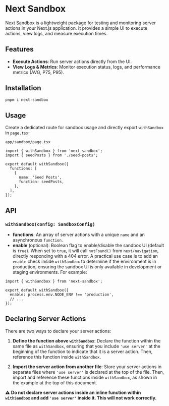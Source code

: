 # Next Sandbox

Next Sandbox is a lightweight package for testing and monitoring server actions in your Next.js application. It provides a simple UI to execute actions, view logs, and measure execution times.

## Features

- **Execute Actions**: Run server actions directly from the UI.
- **View Logs & Metrics**: Monitor execution status, logs, and performance metrics (AVG, P75, P95).

## Installation

```bash
pnpm i next-sandbox
```

## Usage

Create a dedicated route for sandbox usage and directly export `withSandbox` in `page.tsx`:

`app/sandbox/page.tsx`

```tsx
import { withSandbox } from 'next-sandbox';
import { seedPosts } from './seed-posts';

export default withSandbox({
  functions: [
    {
      name: 'Seed Posts',
      function: seedPosts,
    },
  ],
});
```

## API

### `withSandbox(config: SandboxConfig)`

- **functions**: An array of server actions with a unique `name` and an asynchronous `function`.
- **enable** (optional): Boolean flag to enable/disable the sandbox UI (default is `true`). When set to `true`, it will call `notFound()` from `next/navigation`, directly responding with a 404 error. A practical use case is to add an `enable` check inside `withSandbox` to determine if the environment is in production, ensuring the sandbox UI is only available in development or staging environments. For example:

```tsx
import { withSandbox } from 'next-sandbox';

export default withSandbox({
  enable: process.env.NODE_ENV !== 'production',
  // ...
});
```

## Declaring Server Actions

There are two ways to declare your server actions:

1. **Define the function above `withSandbox`**: Declare the function within the same file as `withSandbox`, ensuring that you include `'use server'` at the beginning of the function to indicate that it is a server action. Then, reference this function inside `withSandbox`.

2. **Import the server action from another file**: Store your server actions in separate files where `'use server'` is declared at the top of the file. Then, import and reference these functions inside `withSandbox`, as shown in the example at the top of this document.

⚠️ **Do not declare server actions inside an inline function within `withSandbox` and add `'use server'` inside it. This will not work correctly.**
